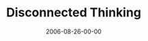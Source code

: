 ---
layout: message
category: message
series: "Hard Wired"
title: "Disconnected Thinking"
date: 2006-08-26-00-00
message_id: 54
audio: "http://s3.amazonaws.com/crossroads-media/message/audio/Hard_Wired_3_Disconnected_Thinking_08-27-06_Tome.mp3"
audio-duration: "28:05"
explicit: false
---